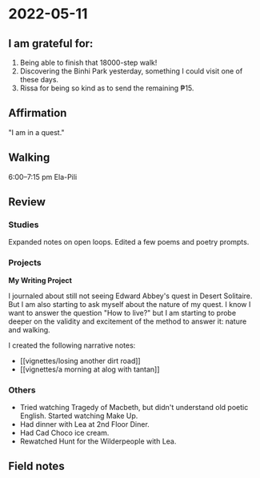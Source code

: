# 2022-05-11

## I am grateful for:
1. Being able to finish that 18000-step walk!
2. Discovering the Binhi Park yesterday, something I could visit one of these days.
3. Rissa for being so kind as to send the remaining ₱15.

## Affirmation

"I am in a quest."

## Walking

6:00–7:15 pm
Ela-Pili

## Review
### Studies

Expanded notes on open loops. Edited a few poems and poetry prompts.

### Projects

**My Writing Project**

I journaled about still not seeing Edward Abbey's quest in Desert Solitaire. But I am also starting to ask myself about the nature of my quest. I know I want to answer the question "How to live?" but I am starting to probe deeper on the validity and excitement of the method to answer it: nature and walking.

I created the following narrative notes:
- [[vignettes/losing another dirt road]]
- [[vignettes/a morning at alog with tantan]]

### Others

- Tried watching Tragedy of Macbeth, but didn't understand old poetic English. Started watching Make Up.
- Had dinner with Lea at 2nd Floor Diner.
- Had Cad Choco ice cream.
- Rewatched Hunt for the Wilderpeople with Lea.

## Field notes